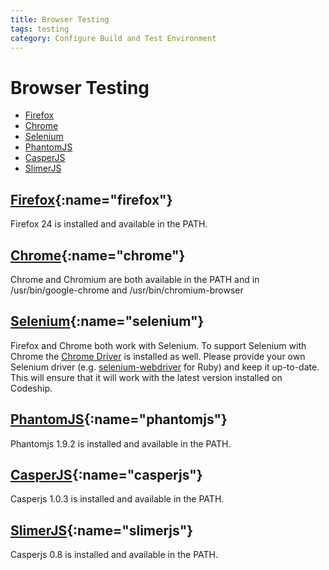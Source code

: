 ```yaml
---
title: Browser Testing
tags: testing
category: Configure Build and Test Environment
---
```


# Browser Testing

+ [Firefox](#firefox)
+ [Chrome](#chrome)
+ [Selenium](#selenium)
+ [PhantomJS](#phantomjs)
+ [CasperJS](#casperjs)
+ [SlimerJS](#slimerjs)

## [Firefox](#firefox){:name="firefox"}
Firefox 24 is installed and available in the PATH.

## [Chrome](#chrome){:name="chrome"}
Chrome and Chromium are both available in the PATH and in /usr/bin/google-chrome and /usr/bin/chromium-browser

## [Selenium](#selenium){:name="selenium"}
Firefox and Chrome both work with Selenium. To support Selenium with Chrome the [Chrome Driver](https://code.google.com/p/selenium/wiki/ChromeDriver) is installed as well. Please provide your own Selenium driver (e.g. [selenium-webdriver](https://github.com/vertis/selenium-webdriver) for Ruby) and keep it up-to-date. This will ensure that it will work with the latest version installed on Codeship.

## [PhantomJS](#phantomjs){:name="phantomjs"}
Phantomjs 1.9.2 is installed and available in the PATH.

## [CasperJS](#casperjs){:name="casperjs"}
Casperjs 1.0.3 is installed and available in the PATH.

## [SlimerJS](#slimerjs){:name="slimerjs"}
Casperjs 0.8 is installed and available in the PATH.
